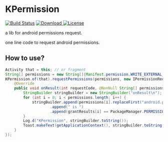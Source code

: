 # KPermission
[![Build Status](https://travis-ci.org/ClaymanTwinkle/KPermission.svg?branch=master)](https://travis-ci.org/ClaymanTwinkle/KPermission)
[![Download](https://api.bintray.com/packages/claymantwinkle/maven/kpermission/images/download.svg) ](https://bintray.com/claymantwinkle/maven/kpermission/_latestVersion)
[![License](https://img.shields.io/badge/license-Apache%202-blue.svg)](https://www.apache.org/licenses/LICENSE-2.0)

a lib for android permissions request.

one line code to request android permissions.

## How to use?

```java
Activity that = this; // or fragment
String[] permissions = new String[]{Manifest.permission.WRITE_EXTERNAL_STORAGE};
KPermission.of(that).requestPermissions(permissions, new IPermissionRequest.IPermissionCallback() {
    @Override
    public void onResult(int requestCode, @NonNull String[] permissions, @NonNull int[] grantResults) {
        StringBuilder stringBuilder = new StringBuilder("onResult\n");
        for (int i = 0; i < permissions.length; i++) {
            stringBuilder.append(permissions[i].replaceFirst("android.permission.", ""))
                    .append(" is ")
                    .append(grantResults[i] == PackageManager.PERMISSION_GRANTED ? "granted" : "denied");
        }
        Log.d("KPermission", stringBuilder.toString());
        Toast.makeText(getApplicationContext(), stringBuilder.toString(), Toast.LENGTH_SHORT).show();
    }
});
```